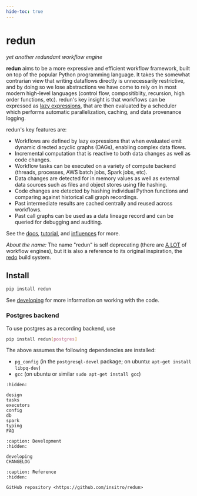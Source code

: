 ```yaml
---
hide-toc: true
---
```


# redun

*yet another redundant workflow engine*

**redun** aims to be a more expressive and efficient workflow framework, built on top of the popular Python programming language.
It takes the somewhat contrarian view that writing dataflows directly is unnecessarily restrictive, and by doing so we lose abstractions we have come to rely on in most modern high-level languages (control flow, compositiblity, recursion, high order functions, etc).
redun's key insight is that workflows can be expressed as [lazy expressions](#whats-the-trick), that are then evaluated by a scheduler which performs automatic parallelization, caching, and data provenance logging.

redun's key features are:

- Workflows are defined by lazy expressions that when evaluated emit dynamic directed acyclic graphs (DAGs), enabling complex data flows.
- Incremental computation that is reactive to both data changes as well as code changes.
- Workflow tasks can be executed on a variety of compute backend (threads, processes, AWS batch jobs, Spark jobs, etc). 
- Data changes are detected for in memory values as well as external data sources such as files and object stores using file hashing.
- Code changes are detected by hashing individual Python functions and comparing against historical call graph recordings.
- Past intermediate results are cached centrally and reused across workflows.
- Past call graphs can be used as a data lineage record and can be queried for debugging and auditing.

See the [docs](design.md), [tutorial](https://github.com/insitro/redun/tree/main/examples), and [influences](design.html#influences) for more.

*About the name:* The name "redun" is self deprecating (there are [A LOT](https://github.com/pditommaso/awesome-pipeline) of workflow engines), but it is also a reference to its original inspiration, the [redo](https://apenwarr.ca/log/20101214) build system.

## Install

```sh
pip install redun
```

See [developing](developing.md) for more information on working with the code.

### Postgres backend

To use postgres as a recording backend, use

```sh
pip install redun[postgres]
```

The above assumes the following dependencies are installed:
* `pg_config` (in the `postgresql-devel` package; on ubuntu: `apt-get install libpq-dev`)
* `gcc` (on ubuntu or similar `sudo apt-get install gcc`)

```{toctree}
:hidden:

design
tasks
executors
config
db
spark
typing
FAQ
```

```{toctree}
:caption: Development
:hidden:

developing
CHANGELOG
```

```{toctree}
:caption: Reference
:hidden:

GitHub repository <https://github.com/insitro/redun>
```


